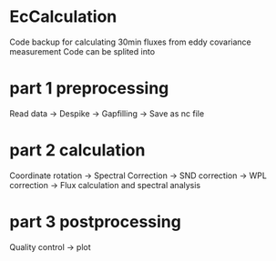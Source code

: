 # EcCalculation
Code backup for calculating 30min fluxes from eddy covariance measurement
Code can be splited into
# part 1 preprocessing #
Read data -> Despike -> Gapfilling -> Save as nc file
# part 2 calculation #
Coordinate rotation -> Spectral Correction -> SND correction -> WPL correction -> Flux calculation and spectral analysis
# part 3 postprocessing #
Quality control -> plot

